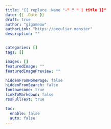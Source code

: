 ```yaml
---
title: "{{ replace .Name "-" " " | title }}"
date: {{ .Date }}
draft: true
author: "gigameow"
authorLink: "https://peculiar.monster"
description: ""


categories: []
tags: []

images: []
featuredImage: ""
featuredImagePreview: ""

hiddenFromHomePage: false
hiddenFromSearch: false
fontawesome: true
linkToMarkdown: false
rssFullText: true

toc:
  enable: false
  auto: false
---
```

<!--more-->
